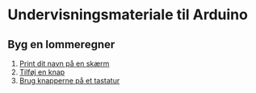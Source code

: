 # Undervisningsmateriale til Arduino

## Byg en lommeregner

1. [Print dit navn på en skærm](./lommeregner/trin1/printDitNavn.md)
2. [Tilføj en knap](./lommeregner/trin2/tilfoejEnKnap.md)
3. [Brug knapperne på et tastatur](./lommeregner/trin3/tastatur.md)
